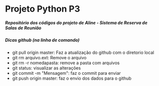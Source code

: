 <h1>Projeto Python P3</h1>

<h5>Repositório dos códigos do projeto de Aline - Sistema de Reserva de Salas de Reunião</h5>

<h5><strong>Dicas github (na linha de comando)</strong></h5>
<ul>
    <li>git pull origin master: Faz a atualização do github com o diretorio local</li>
    <li>git rm arquivo.ext: Remove o arquivo</li>
    <li>git rm -r nomedapasta: remove a pasta com arquivos</li>
    <li>git status: visualizar as alterações</li>
    <li>git commit -m "Mensagem": faz o commit para enviar</li>
    <li>git push origin master: faz o envio dos dados para o github</li>
</ul>
